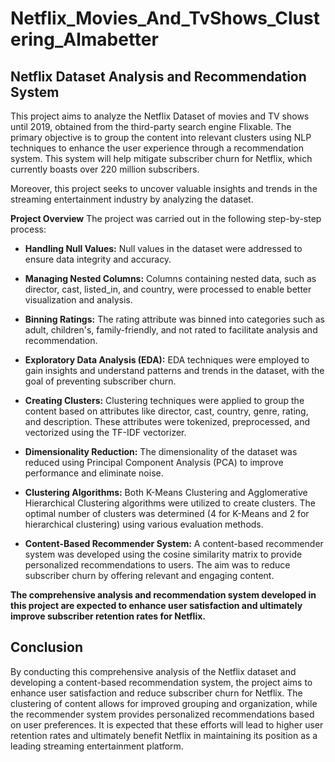 # Netflix_Movies_And_TvShows_Clustering_Almabetter


## Netflix Dataset Analysis and Recommendation System
This project aims to analyze the Netflix Dataset of movies and TV shows until 2019, obtained from the third-party search engine Flixable. The primary objective is to group the content into relevant clusters using NLP techniques to enhance the user experience through a recommendation system. This system will help mitigate subscriber churn for Netflix, which currently boasts over 220 million subscribers.

Moreover, this project seeks to uncover valuable insights and trends in the streaming entertainment industry by analyzing the dataset.

**Project Overview**
The project was carried out in the following step-by-step process:
 
* **Handling Null Values:** Null values in the dataset were addressed to ensure data integrity and accuracy.

* **Managing Nested Columns:** Columns containing nested data, such as director, cast, listed_in, and country, were processed to enable better visualization and analysis.

* **Binning Ratings:** The rating attribute was binned into categories such as adult, children's, family-friendly, and not rated to facilitate analysis and recommendation.

* **Exploratory Data Analysis (EDA):** EDA techniques were employed to gain insights and understand patterns and trends in the dataset, with the goal of preventing subscriber churn.

* **Creating Clusters:** Clustering techniques were applied to group the content based on attributes like director, cast, country, genre, rating, and description. These attributes were tokenized, preprocessed, and vectorized using the TF-IDF vectorizer.

* **Dimensionality Reduction:** The dimensionality of the dataset was reduced using Principal Component Analysis (PCA) to improve performance and eliminate noise.

* **Clustering Algorithms:** Both K-Means Clustering and Agglomerative Hierarchical Clustering algorithms were utilized to create clusters. The optimal number of clusters was determined (4 for K-Means and 2 for hierarchical clustering) using various evaluation methods.

* **Content-Based Recommender System:** A content-based recommender system was developed using the cosine similarity matrix to provide personalized recommendations to users. The aim was to reduce subscriber churn by offering relevant and engaging content.

**The comprehensive analysis and recommendation system developed in this project are expected to enhance user satisfaction and ultimately improve subscriber retention rates for Netflix.**

## Conclusion
By conducting this comprehensive analysis of the Netflix dataset and developing a content-based recommendation system, the project aims to enhance user satisfaction and reduce subscriber churn for Netflix. The clustering of content allows for improved grouping and organization, while the recommender system provides personalized recommendations based on user preferences. It is expected that these efforts will lead to higher user retention rates and ultimately benefit Netflix in maintaining its position as a leading streaming entertainment platform.
